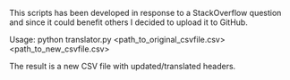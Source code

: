 This scripts has been developed in response to a StackOverflow question and since it could benefit others I decided to upload it to GitHub.

Usage: python translator.py <path_to_original_csvfile.csv> <path_to_new_csvfile.csv>

The result is a new CSV file with updated/translated headers.